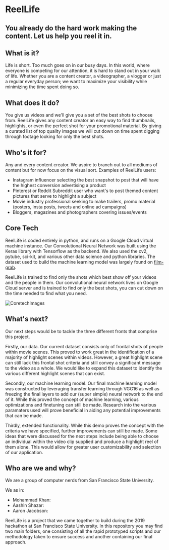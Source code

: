 # ReelLife
## You already do the hard work making the content. Let us help you reel it in.

## What is it?
Life is short. Too much goes on in our busy days. In this world, where everyone is competing for our attention, it is hard to stand out in your walk of life. Whether you are a content creator, a videographer, a vlogger or just a regular everyday person; we want to maximize your visibility while minimizing the time spent doing so.

## What does it do?
You give us videos and we'll give you a set of the best shots to choose from. ReelLife gives any content creator an easy way to find thumbnails, highlights, or even the perfect shot for your promotional material. By giving a curated list of top quality images we will cut down on time spent digging through footage looking for only the best shots.

## Who's it for?
Any and every content creator. We aspire to branch out to all mediums of content but for now focus on the visual sort.
Examples of ReelLife users:

* Instagram influencer selecting the best snapshot to post that will have the highest conversion advertising a product
* Pinterest or Reddit Subreddit user who want's to post themed content pictures that serve to highlight a subject
* Movie industry professional seeking to make trailers, promo material (posters, insta posts, tweets and online ad campaigns)
* Bloggers, magazines and photographers covering issues/events

## Core Tech
ReelLife is coded entirely in python, and runs on a Google Cloud virtual machine instance. Our Convolutional Neural Network was built using the Keras library with Tensorflow as the backend. We also used the cv2, pytube, sci-kit, and various other data science and python libraries. The dataset used to build the machine learning model was largely found on [film-grab](http://film-grab.com).

ReelLife is trained to find only the shots which best show off your videos and the people in them. Our convolutional neural network lives on Google Cloud server and is trained to find only the best shots, you can cut down on the time needed to find what you need.

![CoretechImages](https://github.com/mk1159/CookieMonster/blob/master/html5up-hyperspace/images/coretech2.jpg)

## What's next?
Our next steps would be to tackle the three different fronts that comprise this project. 

Firstly, our data. Our current dataset consists only of frontal shots of people within movie scenes. This proved to work great in the identification of a majority of highlight scenes within videos. However, a great highlight scene can still lack this frontal shot criteria and still convey a significant message to the video as a whole. We would like to expand this dataset to identify the various different highlight scenes that can exist.

Secondly, our machine learning model. Our final machine learning model was constructed by leveraging transfer learning through VGG16 as well as freezing the final layers to add our (super simple) neural network to the end of it. While this proved the concept of machine learning, various optimizations and finetuning can still be made. Research into the various paramaters used will prove beneficial in aiding any potential improvements that can be made.

Thirdly, extended functionality. While this demo proves the concept with the criteria we have specified, further improvements can still be made. Some ideas that were discussed for the next steps include being able to choose an individual within the video clip supplied and produce a highlight reel of them alone. This would allow for greater user customizability and selection of our application. 

## Who are we and why?
We are a group of computer nerds from San Francisco State University. 

We as in:
* Mohammad Khan: 
* Aashin Shazar: 
* Aaron Jacobson: 

ReelLife is a project that we came together to build during the 2019 hackathon at San Francisco State University. In this repository you may find two main folders, one consisting of all the rapid prototyped scripts and our methodology taken to ensure success and another containing our final approach.
